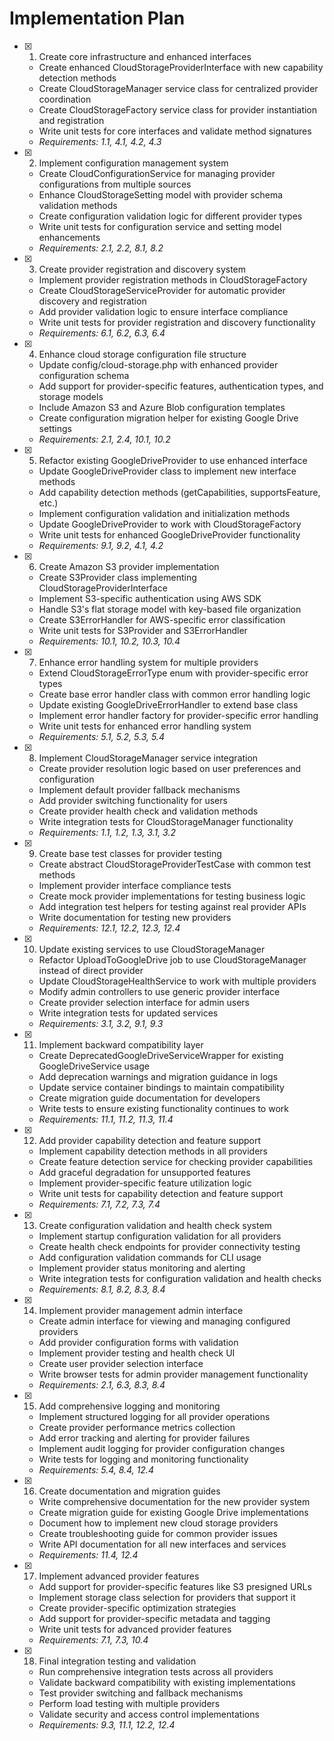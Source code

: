 # Implementation Plan

- [x] 1. Create core infrastructure and enhanced interfaces
  - Create enhanced CloudStorageProviderInterface with new capability detection methods
  - Create CloudStorageManager service class for centralized provider coordination
  - Create CloudStorageFactory service class for provider instantiation and registration
  - Write unit tests for core interfaces and validate method signatures
  - _Requirements: 1.1, 4.1, 4.2, 4.3_

- [x] 2. Implement configuration management system
  - Create CloudConfigurationService for managing provider configurations from multiple sources
  - Enhance CloudStorageSetting model with provider schema validation methods
  - Create configuration validation logic for different provider types
  - Write unit tests for configuration service and setting model enhancements
  - _Requirements: 2.1, 2.2, 8.1, 8.2_

- [x] 3. Create provider registration and discovery system
  - Implement provider registration methods in CloudStorageFactory
  - Create CloudStorageServiceProvider for automatic provider discovery and registration
  - Add provider validation logic to ensure interface compliance
  - Write unit tests for provider registration and discovery functionality
  - _Requirements: 6.1, 6.2, 6.3, 6.4_

- [x] 4. Enhance cloud storage configuration file structure
  - Update config/cloud-storage.php with enhanced provider configuration schema
  - Add support for provider-specific features, authentication types, and storage models
  - Include Amazon S3 and Azure Blob configuration templates
  - Create configuration migration helper for existing Google Drive settings
  - _Requirements: 2.1, 2.4, 10.1, 10.2_

- [x] 5. Refactor existing GoogleDriveProvider to use enhanced interface
  - Update GoogleDriveProvider class to implement new interface methods
  - Add capability detection methods (getCapabilities, supportsFeature, etc.)
  - Implement configuration validation and initialization methods
  - Update GoogleDriveProvider to work with CloudStorageFactory
  - Write unit tests for enhanced GoogleDriveProvider functionality
  - _Requirements: 9.1, 9.2, 4.1, 4.2_

- [x] 6. Create Amazon S3 provider implementation
  - Create S3Provider class implementing CloudStorageProviderInterface
  - Implement S3-specific authentication using AWS SDK
  - Handle S3's flat storage model with key-based file organization
  - Create S3ErrorHandler for AWS-specific error classification
  - Write unit tests for S3Provider and S3ErrorHandler
  - _Requirements: 10.1, 10.2, 10.3, 10.4_

- [x] 7. Enhance error handling system for multiple providers
  - Extend CloudStorageErrorType enum with provider-specific error types
  - Create base error handler class with common error handling logic
  - Update existing GoogleDriveErrorHandler to extend base class
  - Implement error handler factory for provider-specific error handling
  - Write unit tests for enhanced error handling system
  - _Requirements: 5.1, 5.2, 5.3, 5.4_

- [x] 8. Implement CloudStorageManager service integration
  - Create provider resolution logic based on user preferences and configuration
  - Implement default provider fallback mechanisms
  - Add provider switching functionality for users
  - Create provider health check and validation methods
  - Write integration tests for CloudStorageManager functionality
  - _Requirements: 1.1, 1.2, 1.3, 3.1, 3.2_

- [x] 9. Create base test classes for provider testing
  - Create abstract CloudStorageProviderTestCase with common test methods
  - Implement provider interface compliance tests
  - Create mock provider implementations for testing business logic
  - Add integration test helpers for testing against real provider APIs
  - Write documentation for testing new providers
  - _Requirements: 12.1, 12.2, 12.3, 12.4_

- [x] 10. Update existing services to use CloudStorageManager
  - Refactor UploadToGoogleDrive job to use CloudStorageManager instead of direct provider
  - Update CloudStorageHealthService to work with multiple providers
  - Modify admin controllers to use generic provider interface
  - Create provider selection interface for admin users
  - Write integration tests for updated services
  - _Requirements: 3.1, 3.2, 9.1, 9.3_

- [x] 11. Implement backward compatibility layer
  - Create DeprecatedGoogleDriveServiceWrapper for existing GoogleDriveService usage
  - Add deprecation warnings and migration guidance in logs
  - Update service container bindings to maintain compatibility
  - Create migration guide documentation for developers
  - Write tests to ensure existing functionality continues to work
  - _Requirements: 11.1, 11.2, 11.3, 11.4_

- [x] 12. Add provider capability detection and feature support
  - Implement capability detection methods in all providers
  - Create feature detection service for checking provider capabilities
  - Add graceful degradation for unsupported features
  - Implement provider-specific feature utilization logic
  - Write unit tests for capability detection and feature support
  - _Requirements: 7.1, 7.2, 7.3, 7.4_

- [x] 13. Create configuration validation and health check system
  - Implement startup configuration validation for all providers
  - Create health check endpoints for provider connectivity testing
  - Add configuration validation commands for CLI usage
  - Implement provider status monitoring and alerting
  - Write integration tests for configuration validation and health checks
  - _Requirements: 8.1, 8.2, 8.3, 8.4_

- [x] 14. Implement provider management admin interface
  - Create admin interface for viewing and managing configured providers
  - Add provider configuration forms with validation
  - Implement provider testing and health check UI
  - Create user provider selection interface
  - Write browser tests for admin provider management functionality
  - _Requirements: 2.1, 6.3, 8.3, 8.4_

- [x] 15. Add comprehensive logging and monitoring
  - Implement structured logging for all provider operations
  - Create provider performance metrics collection
  - Add error tracking and alerting for provider failures
  - Implement audit logging for provider configuration changes
  - Write tests for logging and monitoring functionality
  - _Requirements: 5.4, 8.4, 12.4_

- [x] 16. Create documentation and migration guides
  - Write comprehensive documentation for the new provider system
  - Create migration guide for existing Google Drive implementations
  - Document how to implement new cloud storage providers
  - Create troubleshooting guide for common provider issues
  - Write API documentation for all new interfaces and services
  - _Requirements: 11.4, 12.4_

- [x] 17. Implement advanced provider features
  - Add support for provider-specific features like S3 presigned URLs
  - Implement storage class selection for providers that support it
  - Create provider-specific optimization strategies
  - Add support for provider-specific metadata and tagging
  - Write unit tests for advanced provider features
  - _Requirements: 7.1, 7.3, 10.4_

- [x] 18. Final integration testing and validation
  - Run comprehensive integration tests across all providers
  - Validate backward compatibility with existing implementations
  - Test provider switching and fallback mechanisms
  - Perform load testing with multiple providers
  - Validate security and access control implementations
  - _Requirements: 9.3, 11.1, 12.2, 12.4_
